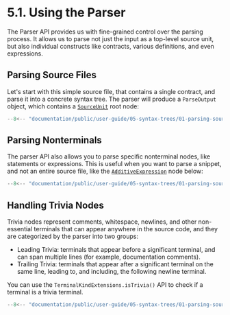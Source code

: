 # 5.1. Using the Parser

The Parser API provides us with fine-grained control over the parsing process.
It allows us to parse not just the input as a top-level source unit, but also individual constructs like contracts, various definitions, and even expressions.

## Parsing Source Files

Let's start with this simple source file, that contains a single contract, and parse it into a concrete syntax tree.
The parser will produce a `ParseOutput` object, which contains a [`SourceUnit`](../../../solidity-grammar/01-file-structure/02-source-unit.md) root node:

```ts title="parsing-source-files.mts"
--8<-- "documentation/public/user-guide/05-syntax-trees/01-parsing-source-code/examples/01-parsing-source-files.test.mts"
```

## Parsing Nonterminals

The parser API also allows you to parse specific nonterminal nodes, like statements or expressions.
This is useful when you want to parse a snippet, and not an entire source file, like the [`AdditiveExpression`](../../../solidity-grammar/05-expressions/01-base-expressions.md) node below:

```ts title="parsing-nonterminals.mts"
--8<-- "documentation/public/user-guide/05-syntax-trees/01-parsing-source-code/examples/02-parsing-nonterminals.test.mts"
```

## Handling Trivia Nodes

Trivia nodes represent comments, whitespace, newlines, and other non-essential terminals
that can appear anywhere in the source code, and they are categorized by the parser into two groups:

- Leading Trivia: terminals that appear before a significant terminal, and can span multiple lines (for example, documentation comments).
- Trailing Trivia: terminals that appear after a significant terminal on the same line, leading to, and including, the following newline terminal.

You can use the `TerminalKindExtensions.isTrivia()` API to check if a terminal is a trivia terminal.

```ts title="handling-trivia.mts"
--8<-- "documentation/public/user-guide/05-syntax-trees/01-parsing-source-code/examples/03-handling-trivia.test.mts"
```

